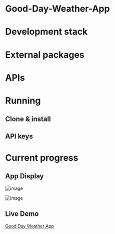 # Good-Day-Weather-App

# Development stack

# External packages

# APIs

# Running

## Clone & install

## API keys

# Current progress

## App Display

![image](https://github.com/Chia-Hsing/Good-Day-Weather-App-react/blob/master/src/img/1.png)

![image](https://github.com/Chia-Hsing/Good-Day-Weather-App-react/blob/master/src/img/2.png)

## Live Demo

[Good Day Weather App](https://chia-hsing.github.io/Good-Day-Weather-App-react/)
